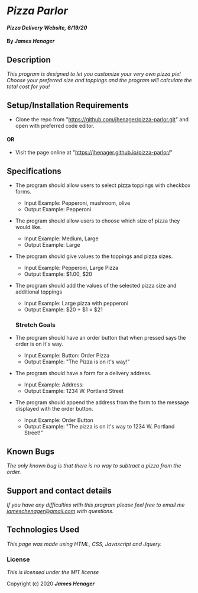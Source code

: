 # _Pizza Parlor_

#### _Pizza Delivery Website, 6/19/20_

#### By _**James Henager**_

## Description

_This program is designed to let you customize your very own pizza pie! Choose your preferred size and toppings and the program will calculate the total cost for you!_

## Setup/Installation Requirements

* Clone the repo from "https://github.com/jhenager/pizza-parlor.git" and open with preferred code editor.

#### OR

* Visit the page online at "https://jhenager.github.io/pizza-parlor/"

## Specifications

* The program should allow users to select pizza toppings with checkbox forms.
    - Input Example: Pepperoni, mushroom, olive
    - Output Example: Pepperoni

* The program should allow users to choose which size of pizza they would like.
    - Input Example: Medium, Large
    - Output Example: Large

* The program should give values to the toppings and pizza sizes.
    - Input Example: Pepperoni, Large Pizza
    - Output Example: $1.00, $20

* The program should add the values of the selected pizza size and additional toppings
    - Input Example: Large pizza with pepperoni
    - Output Example: $20 + $1 = $21

    ### Stretch Goals

* The program should have an order button that when pressed says the order is on it's way.
    - Input Example: Button: Order Pizza
    - Output Example: "The Pizza is on it's way!"

* The program should have a form for a delivery address.
    - Input Example: Address:
    - Output Example: 1234 W. Portland Street

* The program should append the address from the form to the message displayed with the order button.
    - Input Example: Order Button
    - Output Example: "The pizza is on it's way to 1234 W. Portland Street!"


## Known Bugs

_The only known bug is that there is no way to subtract a pizza from the order._

## Support and contact details

_If you have any difficulties with this program please feel free to email me jameschenager@gmail.com with questions._

## Technologies Used

_This page was made using HTML, CSS, Javascript and Jquery._

### License

*This is licensed under the MIT license*

Copyright (c) 2020 **_James Henager_**
